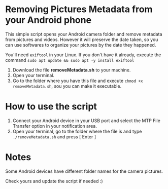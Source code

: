 # Removing Pictures Metadata from your Android phone

This simple script opens your Android camera folder and remove metadata from pictures and videos. However it will preserve the date taken, so you can use softwares to organize your pictures by the date they happened.

You'll need `exiftool` in your Linux. If you don't have it already, execute the command `sudo apt update && sudo apt -y install exiftool`

1. Download the file **removeMetadata.sh** to your machine.
2. Open your terminal.
3. Go to the folder where you have this file and execute `chmod +x removeMetadata.sh`, sou you can make it executable.

# How to use the script

1. Connect your Android device in your USB port and select the MTP File Transfer option in your notification area.
2. Open your terminal, go to the folder where the file is and type `./removeMetadata.sh` and press [ Enter ]

# Notes

Some Android devices have different folder names for the camera pictures. 

Check yours and update the script if needed :)
